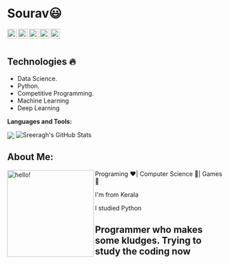  # Sourav:smiley:


  
  
  <img align="left" alt="Sourav's Linkdein" width="22px" src="https://cdn.jsdelivr.net/npm/simple-icons@v3/icons/linkedin.svg" />

  <img align="left" alt="Sourav's Github" width="22px" src="https://cdn.jsdelivr.net/npm/simple-icons@v3/icons/github.svg" />

  <img align="left" alt="Sourav's Instagram" width="22px" src="https://cdn.jsdelivr.net/npm/simple-icons@v3/icons/instagram.svg" />

  <img align="left" alt="Sourav's Facebook" width="22px" src="https://cdn.jsdelivr.net/npm/simple-icons@v3/icons/facebook.svg" />

  <img align="left" alt="Sourav's Medium" width="22px" src="https://cdn.jsdelivr.net/npm/simple-icons@v3/icons/medium.svg" />


<br/>
<br/>

## Technologies :fire:
- Data Science.
- Python.
- Competitive Programming.
- Machine Learning
- Deep Learning

**Languages and Tools:**  

<img align="center" src="https://github-readme-stats.vercel.app/api/top-langs/?username=souravkk&theme=radical&hide=glsl,python" />
<img src="https://github-readme-stats.vercel.app/api?username=souravkk&&show_icons=true&theme=radical&line_height=27&v=5" alt="Sreeragh's GitHub Stats" />

## About Me:

<p>
  <img width="200" alt="hello!" align="left" src="https://giffiles.alphacoders.com/956/9562.gif">
</p>
Programing ❤️| Computer Science 💙| Games 💚

I'm from Kerala

I studied Python 


Programmer who makes some kludges.
Trying to study the coding now
---------------------------------------------------------------------------------------------------------------------------------------------------------------------------------
